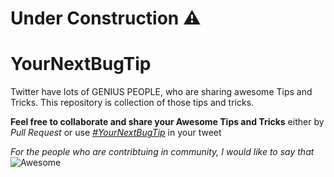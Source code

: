 # Under Construction :warning:

# YourNextBugTip
Twitter have lots of GENIUS PEOPLE, who are sharing awesome Tips and Tricks.
This repository is collection of those tips and tricks.

**Feel free to collaborate and share your Awesome Tips and Tricks** either by *Pull Request* or use *[#YourNextBugTip](https://twitter.com/search?q=%23YourNextBugTip&src=hashtag_click)* in your tweet

*For the people who are contribtuing in community, I would like to say that*
![Awesome](https://github.com/NxtLvlDeveloper/YourNextBugTip/blob/master/you%20are%20awesome.jpg)


